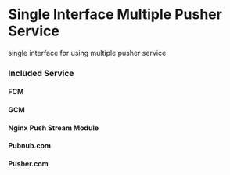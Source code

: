 # Single Interface Multiple Pusher Service

single interface for using multiple pusher service

### Included Service

#### FCM
#### GCM
#### Nginx Push Stream Module
#### Pubnub.com
#### Pusher.com